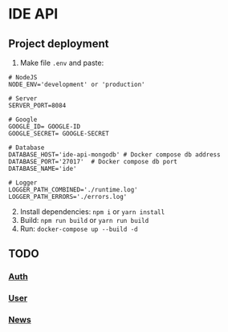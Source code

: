 # IDE API

## Project deployment

1. Make file `.env` and paste:
```
# NodeJS
NODE_ENV='development' or 'production'

# Server
SERVER_PORT=8084

# Google
GOOGLE_ID= GOOGLE-ID
GOOGLE_SECRET= GOOGLE-SECRET

# Database
DATABASE_HOST='ide-api-mongodb' # Docker compose db address
DATABASE_PORT='27017'  # Docker compose db port
DATABASE_NAME='ide'

# Logger
LOGGER_PATH_COMBINED='./runtime.log'
LOGGER_PATH_ERRORS='./errors.log'
``` 
2. Install dependencies: `npm i` or `yarn install`
3. Build: `npm run build` or `yarn run build` 
3. Run: `docker-compose up --build -d`

## TODO

### [Auth](src/api/auth/README.md)

### [User](src/api/user/README.md)

### [News](src/api/news/README.md)
